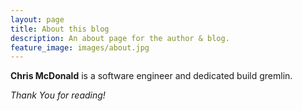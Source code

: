 ```yaml
---
layout: page
title: About this blog
description: An about page for the author & blog.
feature_image: images/about.jpg
---
```


**Chris McDonald** is a software engineer and dedicated build gremlin.



*Thank You for reading!*
